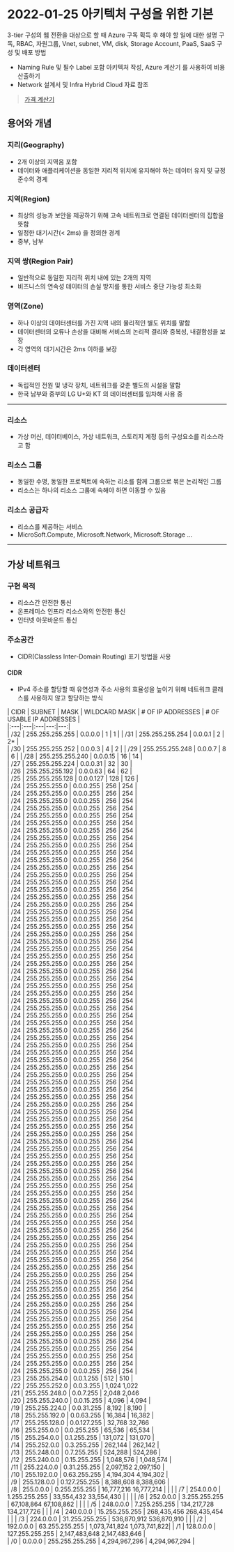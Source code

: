 # 2022-01-25 아키텍처 구성을 위한 기본

3-tier 구성의 웹 전환을 대상으로 할 때 Azure 구독 획득 후 해야 할 일에 대한 설명
구독, RBAC, 자원그룹, Vnet, subnet, VM, disk, Storage Account, PaaS, SaaS 구성 및 배포 방법

- Naming Rule 및 필수 Label 포함
아키텍처 작성, Azure 계산기 를 사용하여 비용 산출하기
- Network 설계서 및 Infra Hybrid Cloud 자료 참조

> [가격 계산기](https://azure.microsoft.com/ko-kr/pricing/calculator/?&ef_id=Cj0KCQiA_c-OBhDFARIsAIFg3ex9uVTd9I0CK5W9UdEcXpgWYrF0yk8dorig7Q11egVjZf4C0nFc3doaArGCEALw_wcB:G:s&OCID=AID2200210_SEM_Cj0KCQiA_c-OBhDFARIsAIFg3ex9uVTd9I0CK5W9UdEcXpgWYrF0yk8dorig7Q11egVjZf4C0nFc3doaArGCEALw_wcB:G:s&gclid=Cj0KCQiA_c-OBhDFARIsAIFg3ex9uVTd9I0CK5W9UdEcXpgWYrF0yk8dorig7Q11egVjZf4C0nFc3doaArGCEALw_wcB)  

## 용어와 개념
### 지리(Geography)
- 2개 이상의 지역음 포함
- 데이터와 애플리케이션을 동일한 지리적 위치에 유지해야 하는 데이터 유지 및 규정 준수의 경계

### 지역(Region)
- 최상의 성능과 보안을 제공하기 위해 고속 네트워크로 연결된 데이터센터의 집합을 뜻함
- 일정한 대기시간(< 2ms) 을 정의한 경계 
- 중부, 남부

### 지역 쌍(Region Pair)
- 일반적으로 동일한 지리적 위치 내에 있는 2개의 지역
- 비즈니스의 연속성 데이터의 손실 방지를 통한 서비스 중단 가능성 최소화


### 영역(Zone)
- 하나 이상의 데이터센터를 가진 지역 내의 물리적인 별도 위치를 말함
- 데이터센터의 오류나 손상을 대비해 서비스의 논리적 결리와 중복성, 내결함성을 보장
- 각 영역의 대기시간은 2ms 이하를 보장

### 데이터센터
- 독립적인 전원 및 냉각 장치, 네트워크를 갖춘 별도의 시설을 말함
- 한국 남부와 중부의 LG U+와 KT 의 데이터센터를 임차해 사용 중

---

### 리소스
- 가상 머신, 데이터베이스, 가상 네트워크, 스토리지 계정 등의 구성요소를 리소스라고 함

### 리소스 그룹
- 동일한 수명, 동일한 프로젝트에 속하는 리소를 함께 그룹으로 묶은 논리적인 그룹
- 리소스는 하나의 리소스 그룹에 속해야 하면 이동할 수 있음

### 리소스 공급자
- 리소스를 제공하는 서비스
- MicroSoft.Compute, Microsoft.Network, Microsoft.Storage ...

---
## 가상 네트워크
### 구현 목적
- 리소스간 안전한 통신
- 온프레미스 인프라 리소스와의 안전한 통신
- 인터넷 아웃바운드 통신

### 주소공간
- CIDR(Classless Inter-Domain Routing) 표기 방법을 사용

#### CIDR
- IPv4 주소를 할당할 때 유연성과 주소 사용의 효율성을 높이기 위해 네트워크 클래스를 사용하지 않고 할당하는 방식  

| CIDR | SUBNET | MASK | WILDCARD MASK | # OF IP ADDRESSES | # OF USABLE IP ADDRESSES |   
|:---|:---|:---|---:|---:|   
| /32	| 255.255.255.255 | 0.0.0.0 | 1 | 1 | 
| /31 | 255.255.255.254 | 0.0.0.1 | 2 | 2* |  
| /30 | 255.255.255.252 | 0.0.0.3 | 4 | 2 | 
| /29 | 255.255.255.248	| 0.0.0.7	| 8	| 6 | 
| /28 | 255.255.255.240 | 0.0.0.15 | 16 | 14 |  
| /27	| 255.255.255.224	| 0.0.0.31 | 32 | 30 |  
| /26	| 255.255.255.192	| 0.0.0.63 | 64 | 62 |  
| /25	| 255.255.255.128	| 0.0.0.127 | 128 | 126 |  
| /24	| 255.255.255.0 | 0.0.0.255 |	256 |	254 |   
| /24	| 255.255.255.0 | 0.0.0.255 |	256 |	254 |   
| /24	| 255.255.255.0 | 0.0.0.255 |	256 |	254 |   
| /24	| 255.255.255.0 | 0.0.0.255 |	256 |	254 |   
| /24	| 255.255.255.0 | 0.0.0.255 |	256 |	254 |   
| /24	| 255.255.255.0 | 0.0.0.255 |	256 |	254 |   
| /24	| 255.255.255.0 | 0.0.0.255 |	256 |	254 |   
| /24	| 255.255.255.0 | 0.0.0.255 |	256 |	254 |   
| /24	| 255.255.255.0 | 0.0.0.255 |	256 |	254 |   
| /24	| 255.255.255.0 | 0.0.0.255 |	256 |	254 |   
| /24	| 255.255.255.0 | 0.0.0.255 |	256 |	254 |   
| /24	| 255.255.255.0 | 0.0.0.255 |	256 |	254 |   
| /24	| 255.255.255.0 | 0.0.0.255 |	256 |	254 |   
| /24	| 255.255.255.0 | 0.0.0.255 |	256 |	254 |   
| /24	| 255.255.255.0 | 0.0.0.255 |	256 |	254 |   
| /24	| 255.255.255.0 | 0.0.0.255 |	256 |	254 |   
| /24	| 255.255.255.0 | 0.0.0.255 |	256 |	254 |   
| /24	| 255.255.255.0 | 0.0.0.255 |	256 |	254 |   
| /24	| 255.255.255.0 | 0.0.0.255 |	256 |	254 |   
| /24	| 255.255.255.0 | 0.0.0.255 |	256 |	254 |   
| /24	| 255.255.255.0 | 0.0.0.255 |	256 |	254 |   
| /24	| 255.255.255.0 | 0.0.0.255 |	256 |	254 |   
| /24	| 255.255.255.0 | 0.0.0.255 |	256 |	254 |   
| /24	| 255.255.255.0 | 0.0.0.255 |	256 |	254 |   
| /24	| 255.255.255.0 | 0.0.0.255 |	256 |	254 |   
| /24	| 255.255.255.0 | 0.0.0.255 |	256 |	254 |   
| /24	| 255.255.255.0 | 0.0.0.255 |	256 |	254 |   
| /24	| 255.255.255.0 | 0.0.0.255 |	256 |	254 |   
| /24	| 255.255.255.0 | 0.0.0.255 |	256 |	254 |   
| /24	| 255.255.255.0 | 0.0.0.255 |	256 |	254 |   
| /24	| 255.255.255.0 | 0.0.0.255 |	256 |	254 |   
| /24	| 255.255.255.0 | 0.0.0.255 |	256 |	254 |   
| /24	| 255.255.255.0 | 0.0.0.255 |	256 |	254 |   
| /24	| 255.255.255.0 | 0.0.0.255 |	256 |	254 |   
| /24	| 255.255.255.0 | 0.0.0.255 |	256 |	254 |   
| /24	| 255.255.255.0 | 0.0.0.255 |	256 |	254 |   
| /24	| 255.255.255.0 | 0.0.0.255 |	256 |	254 |   
| /24	| 255.255.255.0 | 0.0.0.255 |	256 |	254 |   
| /24	| 255.255.255.0 | 0.0.0.255 |	256 |	254 |   
| /24	| 255.255.255.0 | 0.0.0.255 |	256 |	254 |   
| /24	| 255.255.255.0 | 0.0.0.255 |	256 |	254 |   
| /24	| 255.255.255.0 | 0.0.0.255 |	256 |	254 |   
| /24	| 255.255.255.0 | 0.0.0.255 |	256 |	254 |   
| /24	| 255.255.255.0 | 0.0.0.255 |	256 |	254 |   
| /24	| 255.255.255.0 | 0.0.0.255 |	256 |	254 |   
| /24	| 255.255.255.0 | 0.0.0.255 |	256 |	254 |   
| /24	| 255.255.255.0 | 0.0.0.255 |	256 |	254 |   
| /24	| 255.255.255.0 | 0.0.0.255 |	256 |	254 |   
| /24	| 255.255.255.0 | 0.0.0.255 |	256 |	254 |   
| /24	| 255.255.255.0 | 0.0.0.255 |	256 |	254 |   
| /24	| 255.255.255.0 | 0.0.0.255 |	256 |	254 |   
| /24	| 255.255.255.0 | 0.0.0.255 |	256 |	254 |   
| /24	| 255.255.255.0 | 0.0.0.255 |	256 |	254 |   
| /24	| 255.255.255.0 | 0.0.0.255 |	256 |	254 |   
| /24	| 255.255.255.0 | 0.0.0.255 |	256 |	254 |   
| /24	| 255.255.255.0 | 0.0.0.255 |	256 |	254 |   
| /24	| 255.255.255.0 | 0.0.0.255 |	256 |	254 |   
| /24	| 255.255.255.0 | 0.0.0.255 |	256 |	254 |   
| /24	| 255.255.255.0 | 0.0.0.255 |	256 |	254 |   
| /24	| 255.255.255.0 | 0.0.0.255 |	256 |	254 |   
| /24	| 255.255.255.0 | 0.0.0.255 |	256 |	254 |   
| /24	| 255.255.255.0 | 0.0.0.255 |	256 |	254 |   
| /24	| 255.255.255.0 | 0.0.0.255 |	256 |	254 |   
| /24	| 255.255.255.0 | 0.0.0.255 |	256 |	254 |   
| /24	| 255.255.255.0 | 0.0.0.255 |	256 |	254 |   
| /24	| 255.255.255.0 | 0.0.0.255 |	256 |	254 |   
| /24	| 255.255.255.0 | 0.0.0.255 |	256 |	254 |   
| /24	| 255.255.255.0 | 0.0.0.255 |	256 |	254 |   
| /24	| 255.255.255.0 | 0.0.0.255 |	256 |	254 |   
| /24	| 255.255.255.0 | 0.0.0.255 |	256 |	254 |   
| /24	| 255.255.255.0 | 0.0.0.255 |	256 |	254 |   
| /24	| 255.255.255.0 | 0.0.0.255 |	256 |	254 |   
| /24	| 255.255.255.0 | 0.0.0.255 |	256 |	254 |   
| /24	| 255.255.255.0 | 0.0.0.255 |	256 |	254 |   
| /24	| 255.255.255.0 | 0.0.0.255 |	256 |	254 |   
| /24	| 255.255.255.0 | 0.0.0.255 |	256 |	254 |   
| /24	| 255.255.255.0 | 0.0.0.255 |	256 |	254 |   
| /24	| 255.255.255.0 | 0.0.0.255 |	256 |	254 |   
| /24	| 255.255.255.0 | 0.0.0.255 |	256 |	254 |   
| /24	| 255.255.255.0 | 0.0.0.255 |	256 |	254 |   
| /23	| 255.255.254.0 | 0.0.1.255 |	512 |	510 |   
| /22	| 255.255.252.0 | 0.0.3.255 |	1,024	1,022  
| /21	| 255.255.248.0 | 0.0.7.255 |	2,048	2,046  
| /20	| 255.255.240.0 | 0.0.15.255 |	4,096	| 4,094 |  
| /19	| 255.255.224.0 | 0.0.31.255 |	8,192	| 8,190 |  
| /18	| 255.255.192.0 | 0.0.63.255 | 16,384 |	16,382 |    
| /17	| 255.255.128.0 | 0.0.127.255 | 32,768	32,766  
| /16	| 255.255.0.0 | 0.0.255.255 | 65,536 | 65,534 |    
| /15	| 255.254.0.0 | 0.1.255.255 | 131,072 | 131,070 |    
| /14	| 255.252.0.0 | 0.3.255.255 | 262,144 | 262,142 |  
| /13	| 255.248.0.0 | 0.7.255.255 | 524,288 | 524,286 |  
| /12	| 255.240.0.0 | 0.15.255.255  | 1,048,576 | 1,048,574 |  
| /11	| 255.224.0.0 | 0.31.255.255	| 2,097,152	2,097,150 |  
| /10	| 255.192.0.0 | 0.63.255.255	| 4,194,304	4,194,302 |  
| /9	| 255.128.0.0 | 0.127.255.255	| 8,388,608	8,388,606 |  
| /8	| 255.0.0.0	| 0.255.255.255	| 16,777,216	16,777,214 |  | | 
| /7	| 254.0.0.0	| 1.255.255.255	| 33,554,432	33,554,430 |  | | 
| /6	| 252.0.0.0	| 3.255.255.255	| 67,108,864	67,108,862 |  | | 
| /5 | 248.0.0.0	| 7.255.255.255	| 134,217,728	134,217,726 |  | 
| /4 | 240.0.0.0	| 15.255.255.255 |	268,435,456	268,435,454 |  | 
| /3 | 224.0.0.0	| 31.255.255.255 |	536,870,912	536,870,910 |  | 
| /2 | 192.0.0.0	| 63.255.255.255 |	1,073,741,824	1,073,741,822| 
| /1 | 128.0.0.0	| 127.255.255.255 |	2,147,483,648	2,147,483,646 |  
| /0 | 0.0.0.0 | 255.255.255.255 | 4,294,967,296 | 4,294,967,294 |  